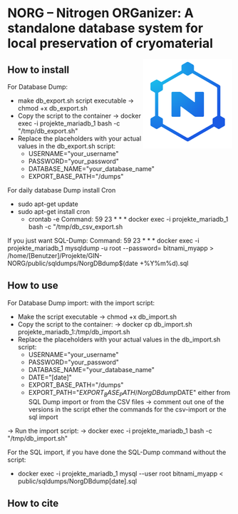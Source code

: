 # NORG – Nitrogen ORGanizer: A standalone database system for local preservation of cryomaterial 
<img align="right" width="200" height="200" src="norg.png">


## How to install 

For Database Dump:
- make db_export.sh script executable
-> chmod +x db_export.sh
- Copy the script to the container
-> docker exec -i projekte_mariadb_1 bash -c "/tmp/db_export.sh"
- Replace the placeholders with your actual values in the db_export.sh script:
    - USERNAME="your_username"
    - PASSWORD="your_password"
    - DATABASE_NAME="your_database_name"
    - EXPORT_BASE_PATH="/dumps"

For daily database Dump install Cron 
- sudo apt-get update
- sudo apt-get install cron
    - crontab -e
    Command: 59 23 * * * docker exec -i projekte_mariadb_1 bash -c "/tmp/db_csv_export.sh
    
If you just want SQL-Dump: Command: 59 23 * * *  docker exec -i projekte_mariadb_1 mysqldump -u root --password=  bitnami_myapp > /home/[Benutzer]/Projekte/GIN-NORG/public/sqldumps/NorgDBdump$(date +\%Y\%m\%d).sql

## How to use

For Database Dump import:
with the import script:
- Make the script executable 
-> chmod +x db_import.sh
- Copy the script to the container:
-> docker cp db_import.sh projekte_mariadb_1:/tmp/db_import.sh
- Replace the placeholders with your actual values in the db_import.sh script:
    - USERNAME="your_username"
    - PASSWORD="your_password"
    - DATABASE_NAME="your_database_name"
    - DATE="[date]"
    - EXPORT_BASE_PATH="/dumps"
    - EXPORT_PATH="$EXPORT_BASE_PATH/NorgDBdump$DATE"
either from SQL Dump import or from the CSV files -> comment out one of the versions in the script ether the commands for the csv-import or the sql import

-> Run the import script:
-> docker exec -i projekte_mariadb_1 bash -c "/tmp/db_import.sh"

For the SQL import, if you have done the SQL-Dump command without the script:
- docker exec -i projekte_mariadb_1 mysql --user root bitnami_myapp < public/sqldumps/NorgDBdump[date].sql


## How to cite
